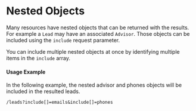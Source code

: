 # Nested Objects

Many resources have nested objects that can be returned with the results. For example a `Lead` may have an associated `Advisor`. Those objects can be included using the `include` request parameter.

You can include multiple nested objects at once by identifying multiple items in the `include` array.

#### Usage Example

In the following example, the nested advisor and phones objects will be included in the resulted leads.

```text
/leads?include[]=emails&include[]=phones
```

